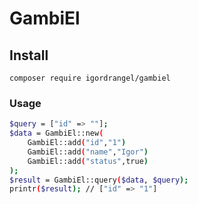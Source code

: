# GambiEl

## Install
```
composer require igordrangel/gambiel
```

### Usage
```bash
$query = ["id" => ""];
$data = GambiEl::new(
    GambiEl::add("id","1")
    GambiEl::add("name","Igor")
    GambiEl::add("status",true)
);
$result = GambiEl::query($data, $query);
printr($result); // ["id" => "1"]
```